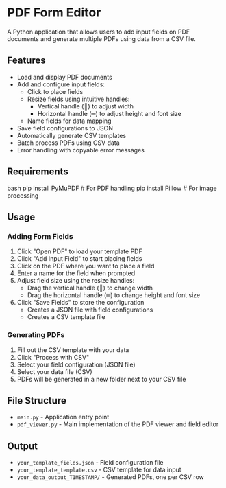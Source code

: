 # PDF Form Editor

A Python application that allows users to add input fields on PDF documents and generate multiple PDFs using data from a CSV file.

## Features

- Load and display PDF documents
- Add and configure input fields:
  - Click to place fields
  - Resize fields using intuitive handles:
    - Vertical handle (║) to adjust width
    - Horizontal handle (═) to adjust height and font size
  - Name fields for data mapping
- Save field configurations to JSON
- Automatically generate CSV templates
- Batch process PDFs using CSV data
- Error handling with copyable error messages

## Requirements
 bash
 pip install PyMuPDF # For PDF handling
 pip install Pillow # For image processing


## Usage

### Adding Form Fields
1. Click "Open PDF" to load your template PDF
2. Click "Add Input Field" to start placing fields
3. Click on the PDF where you want to place a field
4. Enter a name for the field when prompted
5. Adjust field size using the resize handles:
   - Drag the vertical handle (║) to change width
   - Drag the horizontal handle (═) to change height and font size
6. Click "Save Fields" to store the configuration
   - Creates a JSON file with field configurations
   - Creates a CSV template file

### Generating PDFs
1. Fill out the CSV template with your data
2. Click "Process with CSV"
3. Select your field configuration (JSON file)
4. Select your data file (CSV)
5. PDFs will be generated in a new folder next to your CSV file

## File Structure
- `main.py` - Application entry point
- `pdf_viewer.py` - Main implementation of the PDF viewer and field editor

## Output
- `your_template_fields.json` - Field configuration file
- `your_template_template.csv` - CSV template for data input
- `your_data_output_TIMESTAMP/` - Generated PDFs, one per CSV row